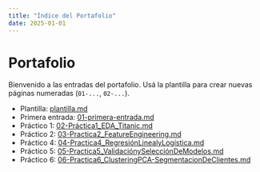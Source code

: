 ```yaml
---
title: "Índice del Portafolio"
date: 2025-01-01
---
```


# Portafolio

Bienvenido a las entradas del portafolio. Usá la plantilla para crear nuevas páginas numeradas
(`01-...`, `02-...`).

- Plantilla: [plantilla.md](plantilla.md)
- Primera entrada: [01-primera-entrada.md](01-primera-entrada.md)
- Práctico 1: [02-Práctica1_EDA_Titanic.md](02-Práctica1_EDA_Titanic.md)
- Práctico 2: [03-Practica2_FeatureEngineering.md](03-Practica2_FeatureEngineering.md)
- Práctico 4: [04-Practica4_RegresiónLinealyLogística.md](04-Practica4_RegresionLinealyLogistica.md)
- Práctico 5: [05-Practica5_ValidaciónySelecciónDeModelos.md](05-Practica5_ValidaciónySelecciónDeModelos.md)
- Práctico 6: [06-Practica6_ClusteringPCA-SegmentacionDeClientes.md](06-Practica6_ClusteringPCA-SegmentacionDeClientes.md)

